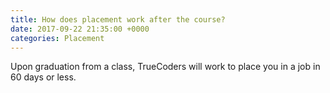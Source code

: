 ```yaml
---
title: How does placement work after the course?
date: 2017-09-22 21:35:00 +0000
categories: Placement
---
```

Upon graduation from a class, TrueCoders will work to place you in a job in 60 days or less.
